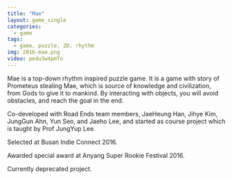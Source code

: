 ```yaml
---
title: "Mae"
layout: game_single
categories:
  - game
tags:
  - game, puzzle, 2D, rhythm
img: 2016-mae.png
video: pedu3w4pmTo
---
```

Mae is a top-down rhythm inspired puzzle game. It is a game with story of Prometeus stealing Mae, which is source of knowledge and civilization, from Gods to give it to mankind. By interacting with objects, you will avoid obstacles, and reach the goal in the end.

Co-developed with Road Ends team members, JaeHeung Han, Jihye Kim, JungGun Ahn, Yun Seo, and Jaeho Lee, and started as course project which is taught by Prof JungYup Lee.

Selected at Busan Indie Connect 2016.

Awarded special award at Anyang Super Rookie Festival 2016.

Currently deprecated project.
